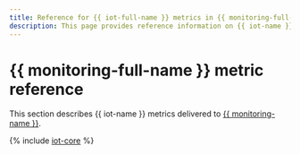 ```yaml
---
title: Reference for {{ iot-full-name }} metrics in {{ monitoring-full-name }}
description: This page provides reference information on {{ iot-name }} metrics delivered to {{ monitoring-full-name }}.
---
```


# {{ monitoring-full-name }} metric reference

This section describes {{ iot-name }} metrics delivered to [{{ monitoring-name }}](../monitoring/).

{% include [iot-core](../_includes/monitoring/metrics-ref/iot-core.md) %}
